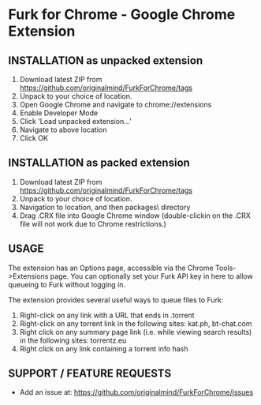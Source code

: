# Furk for Chrome - Google Chrome Extension

INSTALLATION as unpacked extension
----------------------------------
1. Download latest ZIP from https://github.com/originalmind/FurkForChrome/tags
2. Unpack to your choice of location.
3. Open Google Chrome and navigate to chrome://extensions
4. Enable Developer Mode
5. Click 'Load unpacked extension...'
6. Navigate to above location
7. Click OK



INSTALLATION as packed extension
--------------------------------
1. Download latest ZIP from https://github.com/originalmind/FurkForChrome/tags
2. Unpack to your choice of location.
3. Navigation to location, and then packages\ directory
4. Drag .CRX file into Google Chrome window (double-clickin on the .CRX file will not work due to Chrome restrictions.)




USAGE
-----
The extension has an Options page, accessible via the Chrome Tools->Extensions page.
You can optionally set your Furk API key in here to allow queueing to Furk without logging in.

The extension provides several useful ways to queue files to Furk:

1. Right-click on any link with a URL that ends in .torrent
2. Right-click on any torrent link in the following sites: kat.ph, bt-chat.com
3. Right click on any summary page link (i.e. while viewing search results) in the following sites: torrentz.eu
4. Right click on any link containing a torrent info hash




SUPPORT / FEATURE REQUESTS
----------------------------
+ Add an issue at: https://github.com/originalmind/FurkForChrome/issues
